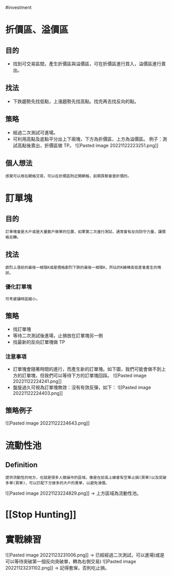 #investment 

# 折價區、溢價區
## 目的
- 找到可交易區間，產生折價區與溢價區，可在折價區進行買入，溢價區進行賣出。

## 找法
- 下跌趨勢先找低點，上漲趨勢先找高點。找完再去找反向的點。

## 策略
- 經過二次測試可進場。
- 可利用高點及底點平分出上下兩塊，下方為折價區，上方為溢價區。
例子：測試高點後賣出，折價區做 TP。
![[Pasted image 20221122223251.png]]

## 個人想法
	感覺可以用在網格交易，可以在折價區附近開網格，前期買都會是折價的。

# 訂單塊
## 目的
	訂單塊會是大戶或是大量散戶做單的位置，如果第二次進行測試，通常會有反向防守力量，讓價格反轉。
	
## 找法
	劇烈上漲前的最後一根陰K或是價格劇烈下跌的最後一根陽K，所佔的K線棒高低差會產生的塊狀。

### 優化訂單塊
	可考慮讓時區縮小。

## 策略
- 找訂單塊
- 等待二次測試後進場，止損放在訂單塊另一側
- 找最新的反向訂單塊做 TP

### 注意事項
- 訂單塊會隨著時間的進行，而產生新的訂單塊。如下圖，我們可能會做不到上方的訂單塊，但我們可以等待下方的訂單塊回踩。
	![[Pasted image 20221122224241.png]]
- 盤旋過久可視為訂單塊無效：沒有有效反彈，如下：
	![[Pasted image 20221122224403.png]]

## 策略例子
![[Pasted image 20221122224643.png]]

# 流動性池
## Definition
	提供流動性的地方，也就是很多人做操作的區域。像是在前高上緣會有空單止損(買單)以及突破多單(買單)，可以匹配下方做多的大戶的賣單，以避免滑價。
![[Pasted image 20221123224829.png]]
→ 上方區域為流動性池。

# [[Stop Hunting]]

# 實戰練習
![[Pasted image 20221123231006.png]]
→ 已經經過二次測試，可以進場(或是可以等待突破第一個反向突破單，轉為右側交易)
![[Pasted image 20221123231102.png]]
→ 記得套保，否則吃止損。
